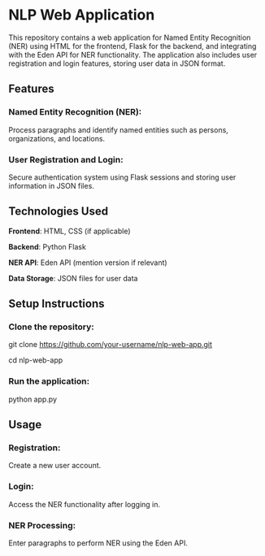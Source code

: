# NLP Web Application
This repository contains a web application for Named Entity Recognition (NER) using HTML for the frontend, Flask for the backend, and integrating with the Eden API for NER functionality. The application also includes user registration and login features, storing user data in JSON format.


## Features
### Named Entity Recognition (NER):
Process paragraphs and identify named entities such as persons, organizations, and locations.
### User Registration and Login:
Secure authentication system using Flask sessions and storing user information in JSON files.


## Technologies Used
**Frontend**: HTML, CSS (if applicable)

**Backend**: Python Flask

**NER API**: Eden API (mention version if relevant)

**Data Storage**: JSON files for user data


## Setup Instructions
### Clone the repository:
git clone https://github.com/your-username/nlp-web-app.git

cd nlp-web-app

### Run the application:
python app.py

## Usage
### Registration: 
Create a new user account.

### Login:
Access the NER functionality after logging in.

### NER Processing:
Enter paragraphs to perform NER using the Eden API.
